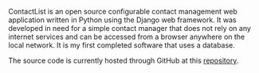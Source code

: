 ContactList is an open source configurable contact management web application written in Python using the Django web framework. It was developed in need for a simple contact manager that does not rely on any internet services and can be accessed from a browser anywhere on the local network. It is my first completed software that uses a database.

The source code is currently hosted through GitHub at this [repository](https://github.com/ctcl-bregis/cams/).